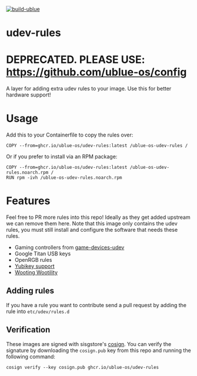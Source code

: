 [![build-ublue](https://github.com/ublue-os/udev-rules/actions/workflows/build.yml/badge.svg)](https://github.com/ublue-os/udev-rules/actions/workflows/build.yml)

# udev-rules

# DEPRECATED. PLEASE USE: https://github.com/ublue-os/config

A layer for adding extra udev rules to your image. Use this for better hardware support!

# Usage

Add this to your Containerfile to copy the rules over:

    COPY --from=ghcr.io/ublue-os/udev-rules:latest /ublue-os-udev-rules /
    
Or if you prefer to install via an RPM package:

    COPY --from=ghcr.io/ublue-os/udev-rules:latest /ublue-os-udev-rules.noarch.rpm /
    RUN rpm -ivh /ublue-os-udev-rules.noarch.rpm
    
# Features

Feel free to PR more rules into this repo! Ideally as they get added upstream we can remove them here. Note that this image only contains the udev rules, you must still install and configure the software that needs these rules.

- Gaming controllers from [game-devices-udev](https://gitlab.com/jntesteves/game-devices-udev/) 
- Google Titan USB keys
- OpenRGB rules
- [Yubikey support](https://github.com/Yubico/libfido2/tree/main/udev)
- [Wooting Wootility](https://wooting.io/wootility)

## Adding rules

If you have a rule you want to contribute send a pull request by adding the rule into `etc/udev/rules.d`

## Verification

These images are signed with sisgstore's [cosign](https://docs.sigstore.dev/cosign/overview/). You can verify the signature by downloading the `cosign.pub` key from this repo and running the following command:

    cosign verify --key cosign.pub ghcr.io/ublue-os/udev-rules
